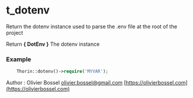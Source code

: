 # t_dotenv

Return the dotenv instance used to parse the .env file at the root of the project

Return **{ DotEnv }** The dotenv instance

### Example
```php
	Thorin::dotenv()->require('MYVAR');
```
Author : Olivier Bossel [olivier.bossel@gmail.com](mailto:olivier.bossel@gmail.com) [https://olivierbossel.com](https://olivierbossel.com)